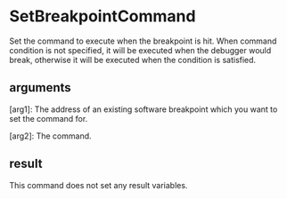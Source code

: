 # SetBreakpointCommand
Set the command to execute when the breakpoint is hit. When command condition is not specified, it will be executed when the debugger would break, otherwise it will be executed when the condition is satisfied.

## arguments
[arg1]: The address of an existing software breakpoint which you want to set the command for.

[arg2]: The command.

## result
This command does not set any result variables.
